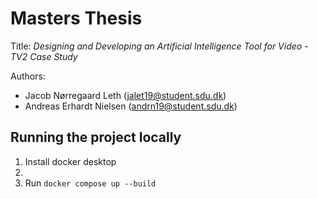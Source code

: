 # Masters Thesis

Title: _Designing and Developing an Artificial Intelligence Tool for Video - TV2 Case Study_

Authors:
 -  Jacob Nørregaard Leth ([jalet19\@student.sdu.dk](mailto:jalet19@student.sdu.dk?subject=Thesis))
 -  Andreas Erhardt Nielsen ([andrn19\@student.sdu.dk](mailto:andrn19@student.sdu.dk?subject=Thesis))

## Running the project locally

1. Install docker desktop
2. 
3. Run ```docker compose up --build```
